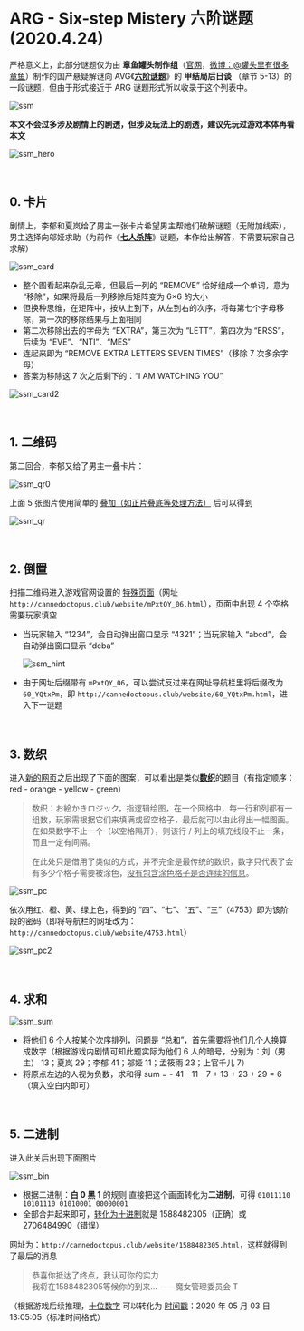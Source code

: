 # ARG - Six-step Mistery  六阶谜题 (2020.4.24)



严格意义上，此部分谜题仅为由 **章鱼罐头制作组**（[官网](http://cannedoctopus.club/)，[微博：@罐头里有很多章鱼](https://weibo.com/u/3150627172?sudaref=cannedoctopus.club)）制作的国产悬疑解谜向 AVG《**[六阶谜题](https://store.steampowered.com/app/1164000/_sixstep_mystery/)**》的 **甲结局后日谈** （章节 5-13）的一段谜题，但由于形式接近于 ARG 谜题形式所以收录于这个列表中。

![ssm](https://cdn.cloudflare.steamstatic.com/steam/apps/1164000/library_600x900.jpg?t=1574995916)

**本文不会过多涉及剧情上的剧透，但涉及玩法上的剧透，建议先玩过游戏本体再看本文**

![ssm_hero](https://cdn.cloudflare.steamstatic.com/steam/apps/1164000/page_bg_raw.jpg?t=1574997013)

</br>



## 0. 卡片

剧情上，李郁和夏岚给了男主一张卡片希望男主帮她们破解谜题（无附加线索），男主选择向邬娅求助（为前作《[**七人杀阵**](https://store.steampowered.com/app/885140/__Seven_Sacrifices)》谜题，本作给出解答，不需要玩家自己求解）

![ssm_card](https://cdn.jsdelivr.net/gh/Nikucyan/ARG/Images/ssm_Card.png) 

- 整个图看起来杂乱无章，但最后一列的 “REMOVE” 恰好组成一个单词，意为 “移除”，如果将最后一列移除后矩阵变为 6×6 的大小
- 但换种思维，在矩阵中，按从上到下，从左到右的次序，将每第七个字母移除，第一次的移除结果与上面相同
- 第二次移除出去的字母为 “EXTRA”，第三次为 “LETT”，第四次为 “ERSS”，后续为 “EVE”、“NTI”、“MES”
- 连起来即为 “REMOVE EXTRA LETTERS SEVEN TIMES”（移除 7 次多余字母）
- 答案为移除这 7 次之后剩下的：“I AM WATCHING YOU”

![ssm_card2](https://cdn.jsdelivr.net/gh/Nikucyan/ARG/Images/ssm_Card2.png) 



</br>

## 1. 二维码

第二回合，李郁又给了男主一叠卡片：

![ssm_qr0](https://cdn.jsdelivr.net/gh/Nikucyan/ARG/Images/ssm_qr0.png)

上面 5 张图片使用简单的 <u>叠加（如正片叠底等处理方法）</u> 后可以得到

![ssm_qr](https://cdn.jsdelivr.net/gh/Nikucyan/ARG/Images/ssm_QRCODE.png)

</br>

## 2. 倒置

扫描二维码进入游戏官网设置的 [特殊页面](http://cannedoctopus.club/website/mPxtQY_06.html)（网址 `http://cannedoctopus.club/website/mPxtQY_06.html`），页面中出现 4 个空格需要玩家填空

- 当玩家输入 “1234”，会自动弹出窗口显示 “4321”；当玩家输入 “abcd”，会自动弹出窗口显示 “dcba”

  ![ssm_hint](https://cdn.jsdelivr.net/gh/Nikucyan/ARG/Images/ssm_hint.png)

- 由于网址后缀带有 `mPxtQY_06`，可以尝试反过来在网址导航栏里将后缀改为 `60_YQtxPm`，即 `http://cannedoctopus.club/website/60_YQtxPm.html`，进入下一谜题

</br>

## 3. 数织

进入[新的网页](http://cannedoctopus.club/website/60_YQtxPm.html)之后出现了下面的图案，可以看出是类似[**数织**](https://zh.wikipedia.org/wiki/%E6%95%B8%E7%B9%94)的题目（有指定顺序：red - orange - yellow - green）

> 数织：お絵かきロジック，指逻辑绘图，在一个网格中，每一行和列都有一组数，玩家需根据它们来填满或留空格子，最后就可以由此得出一幅图画。在如果数字不止一个（以空格隔开），则该行 / 列上的填充线段不止一条，而且一定有间隔。
>
> 在此处只是借用了类似的方式，并不完全是最传统的数织，数字只代表了会有多少个格子需要被涂色，<u>没有包含涂色格子是否连续的信息</u>。

![ssm_pc](https://cdn.jsdelivr.net/gh/Nikucyan/ARG/Images/ssm_picross.png)

依次用红、橙、黄、绿上色，得到的 “四”、“七”、“五”、“三”（4753）即为该阶段的密码（即将导航栏的网址改为：`http://cannedoctopus.club/website/4753.html`）

![ssm_pc2](https://cdn.jsdelivr.net/gh/Nikucyan/ARG/Images/ssm_picross2.png)

</br>

## 4. 求和

![ssm_sum](https://cdn.jsdelivr.net/gh/Nikucyan/ARG/Images/ssm_sum.png)

- 将他们 6 个人按某个次序排列，问题是 “总和”，首先需要将他们几个人换算成数字（根据游戏内剧情可知此题实际为他们 6 人的暗号，分别为：刘（男主） 13；夏岚 29；李郁 41；邬娅 11；孟筱雨 23；上官千儿 7）
- 将原点左边的人视为负数，求和得 sum = - 41 - 11 - 7 + 13 + 23 + 29 = 6（填入空白内即可）

</br>

## 5. 二进制

进入此关后出现下面图片

![ssm_bin](https://cdn.jsdelivr.net/gh/Nikucyan/ARG/Images/ssm_bin.jpg)

- 根据二进制：**白 0 黑 1** 的规则 直接把这个画面转化为**二进制**，可得 `01011110 10101110 01010001 00000001`
- 全部合并起来即可，<u>转化为十进制</u>就是 1588482305（正确）或 2706484990（错误）

网址为：`http://cannedoctopus.club/website/1588482305.html`，这样就得到了最后的消息

> 恭喜你抵达了终点，我认可你的实力</br>
> 我将在1588482305等候你的到来...
> ——魔女管理委员会 T

（根据游戏后续推理，<u>十位数字</u> 可以转化为 <u>时间戳</u>：2020 年 05 月 03 日  13:05:05（标准时间格式）
